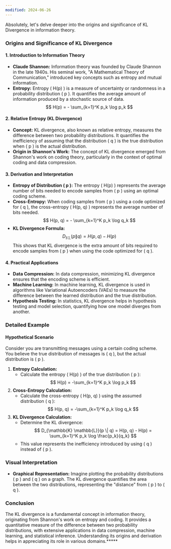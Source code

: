 ```yaml
---
modified: 2024-06-26
---
```

Absolutely, let's delve deeper into the origins and significance of KL Divergence in information theory.

### Origins and Significance of KL Divergence

#### 1. **Introduction to Information Theory**
- **Claude Shannon:** Information theory was founded by Claude Shannon in the late 1940s. His seminal work, "A Mathematical Theory of Communication," introduced key concepts such as entropy and mutual information.
- **Entropy:** Entropy \( H(p) \) is a measure of uncertainty or randomness in a probability distribution \( p \). It quantifies the average amount of information produced by a stochastic source of data.
  $$
  H(p) = - \sum_{k=1}^K p_k \log p_k
  $$

#### 2. **Relative Entropy (KL Divergence)**
- **Concept:** KL divergence, also known as relative entropy, measures the difference between two probability distributions. It quantifies the inefficiency of assuming that the distribution \( q \) is the true distribution when \( p \) is the actual distribution.
- **Origin in Shannon's Work:** The concept of KL divergence emerged from Shannon's work on coding theory, particularly in the context of optimal coding and data compression.

#### 3. **Derivation and Interpretation**
- **Entropy of Distribution \( p \):** The entropy \( H(p) \) represents the average number of bits needed to encode samples from \( p \) using an optimal coding scheme.
- **Cross-Entropy:** When coding samples from \( p \) using a code optimized for \( q \), the cross-entropy \( H(p, q) \) represents the average number of bits needed.
  $$
  H(p, q) = - \sum_{k=1}^K p_k \log q_k
  $$
- **KL Divergence Formula:**
  $$
  D_{\mathbb{K} \mathbb{L}}(p \| q) = H(p, q) - H(p)
  $$
  This shows that KL divergence is the extra amount of bits required to encode samples from \( p \) when using the code optimized for \( q \).

#### 4. **Practical Applications**
- **Data Compression:** In data compression, minimizing KL divergence ensures that the encoding scheme is efficient.
- **Machine Learning:** In machine learning, KL divergence is used in algorithms like Variational Autoencoders (VAEs) to measure the difference between the learned distribution and the true distribution.
- **Hypothesis Testing:** In statistics, KL divergence helps in hypothesis testing and model selection, quantifying how one model diverges from another.

### Detailed Example

#### Hypothetical Scenario
Consider you are transmitting messages using a certain coding scheme. You believe the true distribution of messages is \( q \), but the actual distribution is \( p \).

1. **Entropy Calculation:**
   - Calculate the entropy \( H(p) \) of the true distribution \( p \):
     $$
     H(p) = -\sum_{k=1}^K p_k \log p_k
     $$
2. **Cross-Entropy Calculation:**
   - Calculate the cross-entropy \( H(p, q) \) using the assumed distribution \( q \):
     $$
     H(p, q) = -\sum_{k=1}^K p_k \log q_k
     $$
3. **KL Divergence Calculation:**
   - Determine the KL divergence:
     $$
     D_{\mathbb{K} \mathbb{L}}(p \| q) = H(p, q) - H(p) = \sum_{k=1}^K p_k \log \frac{p_k}{q_k}
     $$
   - This value represents the inefficiency introduced by using \( q \) instead of \( p \).

### Visual Interpretation
- **Graphical Representation:** Imagine plotting the probability distributions \( p \) and \( q \) on a graph. The KL divergence quantifies the area between the two distributions, representing the "distance" from \( p \) to \( q \).

### Conclusion
The KL divergence is a fundamental concept in information theory, originating from Shannon's work on entropy and coding. It provides a quantitative measure of the difference between two probability distributions, with extensive applications in data compression, machine learning, and statistical inference. Understanding its origins and derivation helps in appreciating its role in various domains.*****